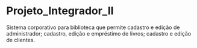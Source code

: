 # Projeto_Integrador_II
Sistema corporativo para biblioteca que permite cadastro e edição de administrador; cadastro, edição e empréstimo de livros; cadastro e edição de clientes.
